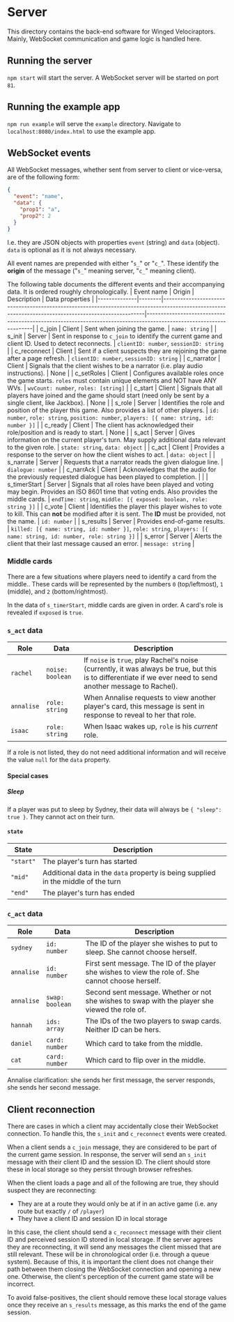 # Server

This directory contains the back-end software for Winged Velociraptors. Mainly, WebSocket communication and game logic is handled here.

## Running the server
`npm start` will start the server. A WebSocket server will be started on port `81`.

## Running the example app
`npm run example` will serve the `example` directory. Navigate to `localhost:8080/index.html` to use the example app.

## WebSocket events
All WebSocket messages, whether sent from server to client or vice-versa, are of the following form:
```json
{
  "event": "name",
  "data": {
    "prop1": "a",
    "prop2": 2
  }
}
```
I.e. they are JSON objects with properties `event` (string) and `data` (object). `data` is optional as it is not always necessary.

All event names are prepended with either "`s_`" or "`c_`". These identify the **origin** of the message ("`s_`" meaning server, "`c_`" meaning client).

The following table documents the different events and their accompanying data. It is ordered roughly chronologically.
| Event name   | Origin | Description                                                                                                                                         | Data properties                                                                                                   |
|--------------|--------|-----------------------------------------------------------------------------------------------------------------------------------------------------|-------------------------------------------------------------------------------------------------------------------|
| c_join       | Client | Sent when joining the game.                                                                                                                         | `name: string`                                                                                                    |
| s_init       | Server | Sent in response to `c_join` to identify the current game and client ID. Used to detect reconnects.                                                 | `clientID: number`, `sessionID: string`                                                                           |
| c_reconnect  | Client | Sent if a client suspects they are rejoining the game after a page refresh.                                                                         | `clientID: number`, `sessionID: string`                                                                           |
| c_narrator   | Client | Signals that the client wishes to be a narrator (i.e. play audio instructions).                                                                     | None                                                                                                              |
| c_setRoles   | Client | Configures available roles once the game starts. `roles` must contain unique elements and NOT have ANY WVs.                                         | `wvCount: number`, `roles: [string]`                                                                              |
| c_start      | Client | Signals that all players have joined and the game should start (need only be sent by a single client, like Jackbox).                                | None                                                                                                              |
| s_role       | Server | Identifies the role and position of the player this game. Also provides a list of other players.                                                    | `id: number`, `role: string`, `position: number`, `players: [{ name: string, id: number }]`                       |
| c_ready      | Client | The client has acknowledged their role/position and is ready to start.                                                                              | None                                                                                                              |
| s_act        | Server | Gives information on the current player's turn. May supply additional data relevant to the given role.                                              | `state: string`, `data: object`                                                                                   |
| c_act        | Client | Provides a response to the server on how the client wishes to act.                                                                                  | `data: object`                                                                                                    |
| s_narrate    | Server | Requests that a narrator reads the given dialogue line.                                                                                             | `dialogue: number`                                                                                                |
| c_narrAck    | Client | Acknowledges that the audio for the previously requested dialogue has been played to completion.                                                    |                                                                                                                   |
| s_timerStart | Server | Signals that all roles have been played and voting may begin. Provides an ISO 8601 time that voting ends. Also provides the middle cards.           | `endTime: string`, `middle: [{ exposed: boolean, role: string }]`                                                 |
| c_vote       | Client | Identifies the player this player wishes to vote to kill. This can **not** be modified after it is sent. The **ID** must be provided, not the name. | `id: number`                                                                                                      |
| s_results    | Server | Provides end-of-game results.                                                                                                                       | `killed: [{ name: string, id: number }]`, `role: string`, `players: [{ name: string, id: number, role: string }]` |
| s_error      | Server | Alerts the client that their last message caused an error.                                                                                          | `message: string`                                                                                                 |

### Middle cards
There are a few situations where players need to identify a card from the middle.. These cards will be represented by the numbers `0` (top/leftmost), `1` (middle), and `2` (bottom/rightmost).

In the data of `s_timerStart`, middle cards are given in order. A card's role is revealed if `exposed` is `true`.

### `s_act` data
| Role       | Data             | Description                                                                                                                                                   |
|------------|------------------|---------------------------------------------------------------------------------------------------------------------------------------------------------------|
| `rachel`   | `noise: boolean` | If `noise` is `true`, play Rachel's noise (currently, it was always be true, but this is to differentiate if we ever need to send another message to Rachel). |
| `annalise` | `role: string`   | When Annalise requests to view another player's card, this message is sent in response to reveal to her that role.                                            |
| `isaac`    | `role: string`   | When Isaac wakes up, `role` is his *current* role.                                                                                                       |

If a role is not listed, they do not need additional information and will receive the value `null` for the `data` property.

#### Special cases
##### Sleep
If a player was put to sleep by Sydney, their data will always be `{ "sleep": true }`. They cannot act on their turn.

#### `state`
| State     | Description                                                                        |
|-----------|------------------------------------------------------------------------------------|
| `"start"` | The player's turn has started                                                      |
| `"mid"`   | Additional data in the `data` property is being supplied in the middle of the turn |
| `"end"`   | The player's turn has ended                                                        |

### `c_act` data
| Role       | Data            | Description                                                                                         |
|------------|-----------------|-----------------------------------------------------------------------------------------------------|
| `sydney`   | `id: number`    | The ID of the player she wishes to put to sleep. She cannot choose herself.                         |
| `annalise` | `id: number`    | First sent message. The ID of the player she wishes to view the role of. She cannot choose herself. |
| `annalise` | `swap: boolean` | Second sent message. Whether or not she wishes to swap with the player she viewed the role of.      |
| `hannah`   | `ids: array`    | The IDs of the two players to swap cards. Neither ID can be hers.                                   |
| `daniel`   | `card: number`  | Which card to take from the middle.                                                                 |
| `cat`      | `card: number`  | Which card to flip over in the middle.                                                              |

Annalise clarification: she sends her first message, the server responds, she sends her second message.

## Client reconnection
There are cases in which a client may accidentally close their WebSocket connection. To handle this, the `s_init` and `c_reconnect` events were created.

When a client sends a `c_join` message, they are considered to be part of the current game session. In response, the server will send an `s_init` message with their client ID and the session ID.
The client should store these in local storage so they persist through browser refreshes.

When the client loads a page and all of the following are true, they should suspect they are reconnecting:
* They are at a route they would only be at if in an active game (i.e. any route but exactly `/` of `/player`)
* They have a client ID and session ID in local storage

In this case, the client should send a `c_reconnect` message with their client ID and perceived session ID stored in local storage.
If the server agrees they are reconnecting, it will send any messages the client missed that are still relevant. These will be in chronological order (i.e. through a queue system).
Because of this, it is important the client does not change their path between them closing the WebSocket connection and opening a new one.
Otherwise, the client's perception of the current game state will be incorrect.

To avoid false-positives, the client should remove these local storage values once they receive an `s_results` message, as this marks the end of the game session.
